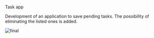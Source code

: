 Task app

 Development of an application to save pending tasks. The possibility of eliminating the listed ones is added.
 
 ![final](https://user-images.githubusercontent.com/72887767/133285730-0527a5cb-0ad3-490c-8ff9-b4de099a7a4b.JPG)

